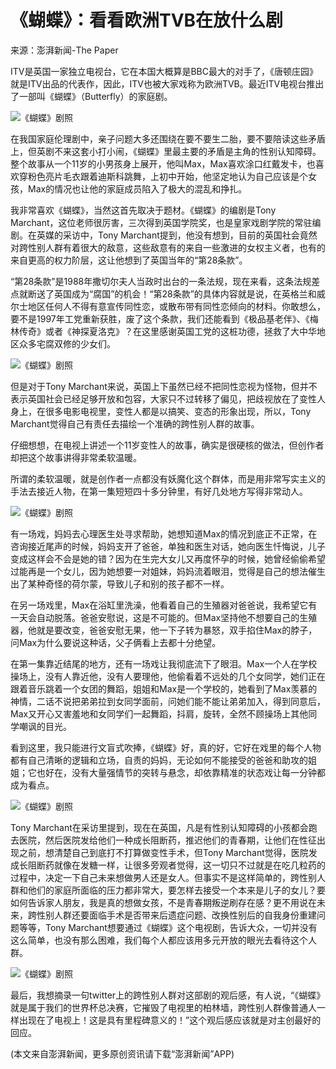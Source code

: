 # 《蝴蝶》：看看欧洲TVB在放什么剧

来源：澎湃新闻-The Paper

ITV是英国一家独立电视台，它在本国大概算是BBC最大的对手了，《唐顿庄园》就是ITV出品的代表作，因此，ITV也被大家戏称为欧洲TVB。最近ITV电视台推出了一部叫《蝴蝶》（Butterfly）的家庭剧。

![《蝴蝶》剧照](http://image.thepaper.cn/www/image/11/439/681.jpg)

在我国家庭伦理剧中，亲子问题大多还围绕在要不要生二胎，要不要陪读这些矛盾上，但英剧不来这套小打小闹，《蝴蝶》里最主要的矛盾是主角的性别认知障碍。整个故事从一个11岁的小男孩身上展开，他叫Max，Max喜欢涂口红戴发卡，也喜欢穿粉色亮片毛衣跟着迪斯科跳舞，上初中开始，他坚定地认为自己应该是个女孩，Max的情况也让他的家庭成员陷入了极大的混乱和挣扎。

我非常喜欢《蝴蝶》，当然这首先取决于题材。《蝴蝶》的编剧是Tony Marchant，这位老师很厉害，三次得到英国学院奖，也是皇家戏剧学院的常驻编剧。在英媒的采访中，Tony Marchant提到，他没有想到，目前的英国社会竟然对跨性别人群有着很大的敌意，这些敌意有的来自一些激进的女权主义者，也有的来自更高的权力阶层，这让他想到了英国当年的“第28条款”。

“第28条款”是1988年撒切尔夫人当政时出台的一条法规，现在来看，这条法规差点就断送了英国成为“腐国”的机会！“第28条款”的具体内容就是说，在英格兰和威尔士地区任何人不得有意宣传同性恋，或散布带有同性恋倾向的材料。你敢想么，要不是1997年工党重新获胜，废了这个条款，我们还能看到《极品基老伴》、《梅林传奇》或者《神探夏洛克》？在这里感谢英国工党的这桩功德，拯救了大中华地区众多宅腐双修的少女们。

![《蝴蝶》剧照](http://image.thepaper.cn/www/image/11/439/671.jpg)

但是对于Tony Marchant来说，英国上下虽然已经不把同性恋视为怪物，但并不表示英国社会已经足够开放和包容，大家只不过转移了偏见，把歧视放在了变性人身上，在很多电影电视里，变性人都是以搞笑、变态的形象出现，所以，Tony Marchant觉得自己有责任去描绘一个准确的跨性别人群的故事。

仔细想想，在电视上讲述一个11岁变性人的故事，确实是很硬核的做法，但创作者却把这个故事讲得非常柔软温暖。

所谓的柔软温暖，就是创作者一点都没有妖魔化这个群体，而是用非常写实主义的手法去接近人物，在第一集短短四十多分钟里，有好几处地方写得非常动人。

![《蝴蝶》剧照](http://image.thepaper.cn/www/image/11/439/685.jpg)

有一场戏，妈妈去心理医生处寻求帮助，她想知道Max的情况到底正不正常，在咨询接近尾声的时候，妈妈支开了爸爸，单独和医生对话，她向医生忏悔说，儿子变成这样会不会是她的错？因为在生完大女儿又再度怀孕的时候，她曾经偷偷希望过能再是一个女儿，因为她想要一对姐妹，妈妈流着眼泪，觉得是自己的想法催生出了某种奇怪的荷尔蒙，导致儿子和别的孩子都不一样。

在另一场戏里，Max在浴缸里洗澡，他看着自己的生殖器对爸爸说，我希望它有一天会自动脱落。爸爸安慰说，这是不可能的。但Max坚持他不想要自己的生殖器，他就是要改变，爸爸安慰无果，他一下子转为暴怒，双手掐住Max的脖子，问Max为什么要说这种话，父子俩看上去都十分绝望。

在第一集靠近结尾的地方，还有一场戏让我彻底流下了眼泪。Max一个人在学校操场上，没有人靠近他，没有人要理他，他偷看着不远处的几个女同学，她们正在跟着音乐跳着一个女团的舞蹈，姐姐和Max是一个学校的，她看到了Max羡慕的神情，二话不说把弟弟拉到女同学面前，问她们能不能让弟弟加入，得到同意后，Max又开心又害羞地和女同学们一起舞蹈，抖肩，旋转，全然不顾操场上其他同学嘲讽的目光。

看到这里，我只能进行文盲式吹捧，《蝴蝶》好，真的好，它好在戏里的每个人物都有自己清晰的逻辑和立场，自责的妈妈，无论如何不能接受的爸爸和助攻的姐姐；它也好在，没有大量强情节的突转与悬念，却依靠精准的状态戏让每一分钟都成为看点。

![《蝴蝶》剧照](http://image.thepaper.cn/www/image/11/439/650.jpg)

Tony Marchant在采访里提到，现在在英国，凡是有性别认知障碍的小孩都会跑去医院，然后医院发给他们一种成长阻断药，推迟他们的青春期，让他们在性征出现之前，想清楚自己到底打不打算做变性手术，但Tony Marchant觉得，医院发成长阻断药就像在发糖一样，让很多旁观者觉得，这一切只不过就是在吃几粒药的过程中，决定一下自己未来想做男人还是女人。但事实不是这样简单的，跨性别人群和他们的家庭所面临的压力都非常大，要怎样去接受一个本来是儿子的女儿？要如何告诉家人朋友，我是真的想做女孩，不是青春期叛逆刷存在感？更不用说在未来，跨性别人群还要面临手术是否带来后遗症问题、改换性别后的自我身份重建问题等等，Tony Marchant想要通过《蝴蝶》这个电视剧，告诉大众，一切并没有这么简单，也没有那么困难，我们每个人都应该用多元开放的眼光去看待这个人群。

![《蝴蝶》剧照](http://image.thepaper.cn/www/image/11/439/687.jpg)

最后，我想摘录一句twitter上的跨性别人群对这部剧的观后感，有人说，“《蝴蝶》就是属于我们的世界杯总决赛，它摧毁了电视里的柏林墙，跨性别人群像普通人一样出现在了电视上！这是具有里程碑意义的！”这个观后感应该就是对主创最好的回应。

(本文来自澎湃新闻，更多原创资讯请下载“澎湃新闻”APP)